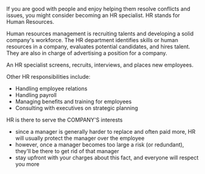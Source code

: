 
If you are good with people and enjoy helping them resolve conflicts and issues, you might consider becoming an HR specialist. HR stands for Human Resources.

Human resources management is recruiting talents and developing a solid company's workforce. The HR department identifies skills or human resources in a company, evaluates potential candidates, and hires talent. They are also in charge of advertising a position for a company.

An HR specialist screens, recruits, interviews, and places new employees.

Other HR responsibilities include:
- Handling employee relations
- Handling payroll
- Managing benefits and training for employees
- Consulting with executives on strategic planning

HR is there to serve the COMPANY'S interests
- since a manager is generally harder to replace and often paid more, HR will usually protect the manager over the employee
- however, once a manager becomes too large a risk (or redundant), they'll be there to get rid of that manager
- stay upfront with your charges about this fact, and everyone will respect you more
